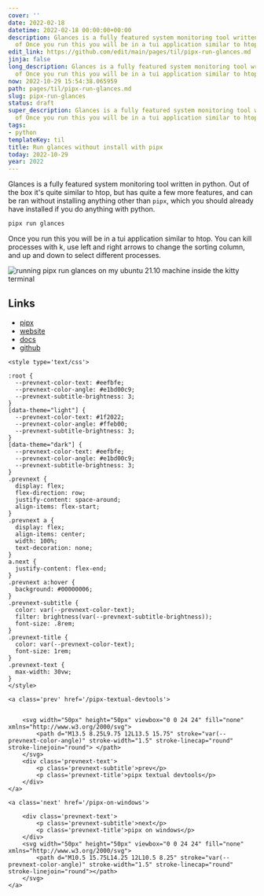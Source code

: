 ```yaml
---
cover: ''
date: 2022-02-18
datetime: 2022-02-18 00:00:00+00:00
description: Glances is a fully featured system monitoring tool written in python.  Out
  of Once you run this you will be in a tui application similar to htop.  You can
edit_link: https://github.com/edit/main/pages/til/pipx-run-glances.md
jinja: false
long_description: Glances is a fully featured system monitoring tool written in python.  Out
  of Once you run this you will be in a tui application similar to htop.  You can
now: 2022-10-29 15:54:38.065959
path: pages/til/pipx-run-glances.md
slug: pipx-run-glances
status: draft
super_description: Glances is a fully featured system monitoring tool written in python.  Out
  of Once you run this you will be in a tui application similar to htop.  You can
tags:
- python
templateKey: til
title: Run glances without install with pipx
today: 2022-10-29
year: 2022
---
```


Glances is a fully featured system monitoring tool written in python.  Out of
the box it's quite similar to htop, but has quite a few more features, and can
be ran without installing anything other than `pipx`, which you should already
have installed if you do anything with python.


``` bash
pipx run glances
```

Once you run this you will be in a tui application similar to htop.  You can
kill processes with k, use left and right arrows to change the sorting column,
and up and down to select different processes.

![running pipx run glances on my ubuntu 21.10 machine inside the kitty terminal](https://images.waylonwalker.com/pipx-run-glances.png)

## Links

* [pipx](https://pypa.github.io/pipx/)
* [website](https://nicolargo.github.io/glances/)
* [docs](https://glances.readthedocs.io/en/latest/index.html)
* [github](https://github.com/nicolargo/glances)
<div class='prevnext'>

    <style type='text/css'>

    :root {
      --prevnext-color-text: #eefbfe;
      --prevnext-color-angle: #e1bd00c9;
      --prevnext-subtitle-brightness: 3;
    }
    [data-theme="light"] {
      --prevnext-color-text: #1f2022;
      --prevnext-color-angle: #ffeb00;
      --prevnext-subtitle-brightness: 3;
    }
    [data-theme="dark"] {
      --prevnext-color-text: #eefbfe;
      --prevnext-color-angle: #e1bd00c9;
      --prevnext-subtitle-brightness: 3;
    }
    .prevnext {
      display: flex;
      flex-direction: row;
      justify-content: space-around;
      align-items: flex-start;
    }
    .prevnext a {
      display: flex;
      align-items: center;
      width: 100%;
      text-decoration: none;
    }
    a.next {
      justify-content: flex-end;
    }
    .prevnext a:hover {
      background: #00000006;
    }
    .prevnext-subtitle {
      color: var(--prevnext-color-text);
      filter: brightness(var(--prevnext-subtitle-brightness));
      font-size: .8rem;
    }
    .prevnext-title {
      color: var(--prevnext-color-text);
      font-size: 1rem;
    }
    .prevnext-text {
      max-width: 30vw;
    }
    </style>
    
    <a class='prev' href='/pipx-textual-devtools'>
    

        <svg width="50px" height="50px" viewbox="0 0 24 24" fill="none" xmlns="http://www.w3.org/2000/svg">
            <path d="M13.5 8.25L9.75 12L13.5 15.75" stroke="var(--prevnext-color-angle)" stroke-width="1.5" stroke-linecap="round" stroke-linejoin="round"> </path>
        </svg>
        <div class='prevnext-text'>
            <p class='prevnext-subtitle'>prev</p>
            <p class='prevnext-title'>pipx textual devtools</p>
        </div>
    </a>
    
    <a class='next' href='/pipx-on-windows'>
    
        <div class='prevnext-text'>
            <p class='prevnext-subtitle'>next</p>
            <p class='prevnext-title'>pipx on windows</p>
        </div>
        <svg width="50px" height="50px" viewbox="0 0 24 24" fill="none" xmlns="http://www.w3.org/2000/svg">
            <path d="M10.5 15.75L14.25 12L10.5 8.25" stroke="var(--prevnext-color-angle)" stroke-width="1.5" stroke-linecap="round" stroke-linejoin="round"></path>
        </svg>
    </a>
  </div>